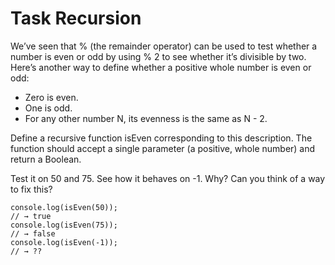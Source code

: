 # Task Recursion

We’ve seen that % (the remainder operator) can be used to test whether a number is even or odd by using % 2 to see whether it’s divisible by two. Here’s another way to define whether a positive whole number is even or odd:


- Zero is even.
- One is odd.
- For any other number N, its evenness is the same as N - 2.


Define a recursive function isEven corresponding to this description. The function should accept a single parameter (a positive, whole number) and return a Boolean.

Test it on 50 and 75. See how it behaves on -1. Why? Can you think of a way to fix this?



```
console.log(isEven(50));
// → true
console.log(isEven(75));
// → false
console.log(isEven(-1));
// → ??
```